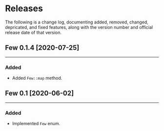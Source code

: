 
# Releases

The following is a change log, documenting added, removed, changed, depricated, and fixed features, along with the version number and official release date of that version.


## Few 0.1.4  [2020-07-25]
----------------------------------------------------

### Added
+ Added `Few::map` method.


## Few 0.1  [2020-06-02]
----------------------------------------------------

### Added
+ Implemented `Few` enum.
